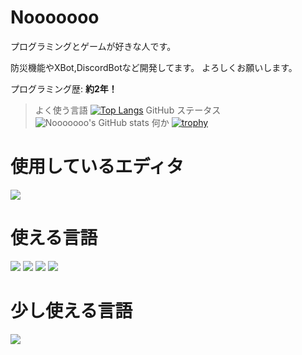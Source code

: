 # Nooooooo

プログラミングとゲームが好きな人です。

防災機能やXBot,DiscordBotなど開発してます。
よろしくお願いします。

プログラミング歴: **約2年！**

> よく使う言語
[![Top Langs](https://github-readme-stats.vercel.app/api/top-langs/?username=Nooooooo-0328&layout=compact&theme=vue-dark)](https://github.com/anuraghazra/github-readme-stats)
> GitHub ステータス
![Nooooooo's GitHub stats](https://github-readme-stats.vercel.app/api?username=Nooooooo-0328&show_icons=true&theme=vue-dark)
> 何か
[![trophy](https://github-profile-trophy.vercel.app/?username=Nooooooo-0328&theme=discord)](https://github.com/ryo-ma/github-profile-trophy)

# 使用しているエディタ

<img src="https://img.shields.io/badge/-Visual%20Studio%20Code-007ACC.svg?logo=visual-studio-code&style=flat">

# 使える言語
<img src="https://img.shields.io/badge/-Python-F9DC3E.svg?logo=python&style=flat"> <img src="https://img.shields.io/badge/Javascript-276DC3.svg?logo=javascript&style=flat"> <img src="https://img.shields.io/badge/-HTML5-333.svg?logo=html5&style=flat"> <img src="https://img.shields.io/badge/-CSS3-1572B6.svg?logo=css3&style=flat">

# 少し使える言語

<img src="https://img.shields.io/badge/-TypeScript-007ACC.svg?logo=typescript&style=flat">
